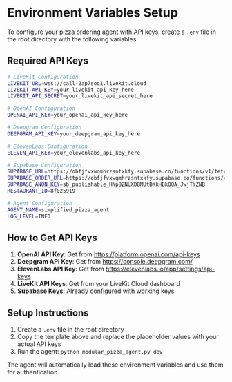 # Environment Variables Setup

To configure your pizza ordering agent with API keys, create a `.env` file in the root directory with the following variables:

## Required API Keys

```bash
# LiveKit Configuration
LIVEKIT_URL=wss://call-2ap7soq1.livekit.cloud
LIVEKIT_API_KEY=your_livekit_api_key_here
LIVEKIT_API_SECRET=your_livekit_api_secret_here

# OpenAI Configuration
OPENAI_API_KEY=your_openai_api_key_here

# Deepgram Configuration
DEEPGRAM_API_KEY=your_deepgram_api_key_here

# ElevenLabs Configuration
ELEVEN_API_KEY=your_elevenlabs_api_key_here

# Supabase Configuration
SUPABASE_URL=https://obfjfvxwqmhrzsntxkfy.supabase.co/functions/v1/fetch_menu
SUPABASE_ORDER_URL=https://obfjfvxwqmhrzsntxkfy.supabase.co/functions/v1/post_order
SUPABASE_ANON_KEY=sb_publishable_HNp8ZNUXDBMUtBKkHBkOQA_JwjTYZNB
RESTAURANT_ID=8f025919

# Agent Configuration
AGENT_NAME=simplified_pizza_agent
LOG_LEVEL=INFO
```

## How to Get API Keys

1. **OpenAI API Key**: Get from https://platform.openai.com/api-keys
2. **Deepgram API Key**: Get from https://console.deepgram.com/
3. **ElevenLabs API Key**: Get from https://elevenlabs.io/app/settings/api-keys
4. **LiveKit API Keys**: Get from your LiveKit Cloud dashboard
5. **Supabase Keys**: Already configured with working keys

## Setup Instructions

1. Create a `.env` file in the root directory
2. Copy the template above and replace the placeholder values with your actual API keys
3. Run the agent: `python modular_pizza_agent.py dev`

The agent will automatically load these environment variables and use them for authentication.
